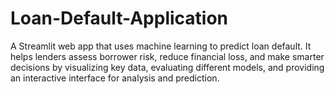 # Loan-Default-Application
A Streamlit web app that uses machine learning to predict loan default. It helps lenders assess borrower risk, reduce financial loss, and make smarter decisions by visualizing key data, evaluating different models, and providing an interactive interface for analysis and prediction.
